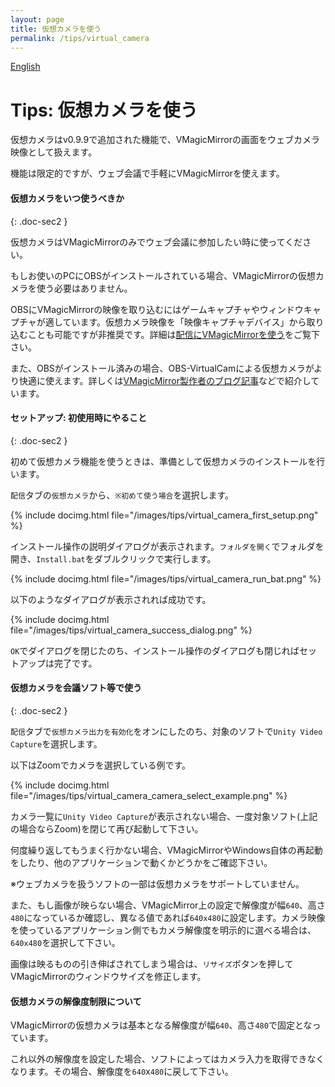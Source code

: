 ```yaml
---
layout: page
title: 仮想カメラを使う
permalink: /tips/virtual_camera
---
```


[English](../en/tips/virtual_camera)

# Tips: 仮想カメラを使う

仮想カメラはv0.9.9で追加された機能で、VMagicMirrorの画面をウェブカメラ映像として扱えます。

機能は限定的ですが、ウェブ会議で手軽にVMagicMirrorを使えます。

#### 仮想カメラをいつ使うべきか
{: .doc-sec2 }

仮想カメラはVMagicMirrorのみでウェブ会議に参加したい時に使ってください。

もしお使いのPCにOBSがインストールされている場合、VMagicMirrorの仮想カメラを使う必要はありません。

OBSにVMagicMirrorの映像を取り込むにはゲームキャプチャやウィンドウキャプチャが適しています。仮想カメラ映像を「映像キャプチャデバイス」から取り込むことも可能ですが非推奨です。詳細は[配信にVMagicMirrorを使う](./streaming)をご覧下さい。

また、OBSがインストール済みの場合、OBS-VirtualCamによる仮想カメラがより快適に使えます。詳しくは[VMagicMirror製作者のブログ記事](https://www.baku-dreameater.net/entry/2020/02/22/165157)などで紹介しています。


#### セットアップ: 初使用時にやること
{: .doc-sec2 }

初めて仮想カメラ機能を使うときは、準備として仮想カメラのインストールを行います。

`配信`タブの`仮想カメラ`から、`※初めて使う場合`を選択します。

{% include docimg.html file="/images/tips/virtual_camera_first_setup.png" %}

インストール操作の説明ダイアログが表示されます。`フォルダを開く`でフォルダを開き、`Install.bat`をダブルクリックで実行します。

{% include docimg.html file="/images/tips/virtual_camera_run_bat.png" %}

以下のようなダイアログが表示されれば成功です。

{% include docimg.html file="/images/tips/virtual_camera_success_dialog.png" %}

`OK`でダイアログを閉じたのち、インストール操作のダイアログも閉じればセットアップは完了です。


#### 仮想カメラを会議ソフト等で使う
{: .doc-sec2 }

`配信`タブで`仮想カメラ出力を有効化`をオンにしたのち、対象のソフトで`Unity Video Capture`を選択します。

以下はZoomでカメラを選択している例です。

{% include docimg.html file="/images/tips/virtual_camera_camera_select_example.png" %}

カメラ一覧に`Unity Video Capture`が表示されない場合、一度対象ソフト(上記の場合ならZoom)を閉じて再び起動して下さい。

何度繰り返してもうまく行かない場合、VMagicMirrorやWindows自体の再起動をしたり、他のアプリケーションで動くかどうかをご確認下さい。

※ウェブカメラを扱うソフトの一部は仮想カメラをサポートしていません。

また、もし画像が映らない場合、VMagicMirror上の設定で解像度が幅`640`、高さ`480`になっているか確認し、異なる値であれば`640x480`に設定します。カメラ映像を使っているアプリケーション側でもカメラ解像度を明示的に選べる場合は、`640x480`を選択して下さい。

画像は映るものの引き伸ばされてしまう場合は、`リサイズ`ボタンを押してVMagicMirrorのウィンドウサイズを修正します。


#### 仮想カメラの解像度制限について

VMagicMirrorの仮想カメラは基本となる解像度が幅`640`、高さ`480`で固定となっています。

これ以外の解像度を設定した場合、ソフトによってはカメラ入力を取得できなくなります。その場合、解像度を`640`x`480`に戻して下さい。

